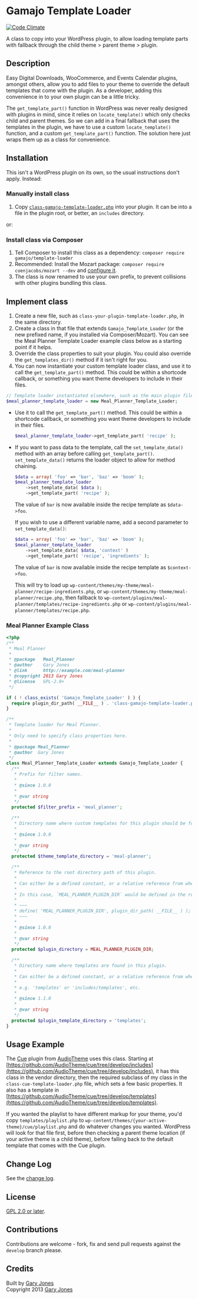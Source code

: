 # Gamajo Template Loader

[![Code Climate](https://codeclimate.com/github/GaryJones/Gamajo-Template-Loader/badges/gpa.svg)](https://codeclimate.com/github/GaryJones/Gamajo-Template-Loader)

A class to copy into your WordPress plugin, to allow loading template parts with fallback through the child theme > parent theme > plugin.

## Description

Easy Digital Downloads, WooCommerce, and Events Calendar plugins, amongst others, allow you to add files to your theme to override the default templates that come with the plugin. As a developer, adding this convenience in to your own plugin can be a little tricky.

The `get_template_part()` function in WordPress was never really designed with plugins in mind, since it relies on `locate_template()` which only checks child and parent themes. So we can add in a final fallback that uses the templates in the plugin, we have to use a custom `locate_template()` function, and a custom `get_template_part()` function. The solution here just wraps them up as a class for convenience.

## Installation

This isn't a WordPress plugin on its own, so the usual instructions don't apply. Instead:

### Manually install class
1. Copy [`class-gamajo-template-loader.php`](class-gamajo-template-loader.php) into your plugin. It can be into a file in the plugin root, or better, an `includes` directory.

or:

### Install class via Composer
1. Tell Composer to install this class as a dependency: `composer require gamajo/template-loader`
2. Recommended: Install the Mozart package: `composer require coenjacobs/mozart --dev` and [configure it](https://github.com/coenjacobs/mozart#configuration).
3. The class is now renamed to use your own prefix, to prevent collisions with other plugins bundling this class.

## Implement class
1. Create a new file, such as `class-your-plugin-template-loader.php`, in the same directory.
2. Create a class in that file that extends `Gamajo_Template_Loader` (or the new prefixed name, if you installed via Composer/Mozart). You can see the Meal Planner Template Loader example class below as a starting point if it helps.
3. Override the class properties to suit your plugin. You could also override the `get_templates_dir()` method if it isn't right for you.
4. You can now instantiate your custom template loader class, and use it to call the `get_template_part()` method. This could be within a shortcode callback, or something you want theme developers to include in their files.

  ~~~php
  // Template loader instantiated elsewhere, such as the main plugin file.
  $meal_planner_template_loader = new Meal_Planner_Template_Loader;
  ~~~
* Use it to call the `get_template_part()` method. This could be within a shortcode callback, or something you want theme developers to include in their files.

  ~~~php
  $meal_planner_template_loader->get_template_part( 'recipe' );
  ~~~
* If you want to pass data to the template, call the `set_template_data()` method with an array before calling `get_template_part()`. `set_template_data()` returns the loader object to allow for method chaining.

  ~~~php
  $data = array( 'foo' => 'bar', 'baz' => 'boom' );
  $meal_planner_template_loader
      ->set_template_data( $data );
      ->get_template_part( 'recipe' );
  ~~~
  
  The value of `bar` is now available inside the recipe template as `$data->foo`.
  
  If you wish to use a different variable name, add a second parameter to `set_template_data()`:

  ~~~php
  $data = array( 'foo' => 'bar', 'baz' => 'boom' );
  $meal_planner_template_loader
      ->set_template_data( $data, 'context' )
      ->get_template_part( 'recipe', 'ingredients' );
  ~~~
  
  The value of `bar` is now available inside the recipe template as `$context->foo`.

  This will try to load up `wp-content/themes/my-theme/meal-planner/recipe-ingredients.php`, or `wp-content/themes/my-theme/meal-planner/recipe.php`, then fallback to `wp-content/plugins/meal-planner/templates/recipe-ingredients.php` or `wp-content/plugins/meal-planner/templates/recipe.php`.

### Meal Planner Example Class

```php
<?php
/**
 * Meal Planner
 *
 * @package   Meal_Planner
 * @author    Gary Jones
 * @link      http://example.com/meal-planner
 * @copyright 2013 Gary Jones
 * @license   GPL-2.0+
 */

if ( ! class_exists( 'Gamajo_Template_Loader' ) ) {
  require plugin_dir_path( __FILE__ ) . 'class-gamajo-template-loader.php';
}

/**
 * Template loader for Meal Planner.
 *
 * Only need to specify class properties here.
 *
 * @package Meal_Planner
 * @author  Gary Jones
 */
class Meal_Planner_Template_Loader extends Gamajo_Template_Loader {
  /**
   * Prefix for filter names.
   *
   * @since 1.0.0
   *
   * @var string
   */
  protected $filter_prefix = 'meal_planner';

  /**
   * Directory name where custom templates for this plugin should be found in the theme.
   *
   * @since 1.0.0
   *
   * @var string
   */
  protected $theme_template_directory = 'meal-planner';

  /**
   * Reference to the root directory path of this plugin.
   *
   * Can either be a defined constant, or a relative reference from where the subclass lives.
   *
   * In this case, `MEAL_PLANNER_PLUGIN_DIR` would be defined in the root plugin file as:
   *
   * ~~~
   * define( 'MEAL_PLANNER_PLUGIN_DIR', plugin_dir_path( __FILE__ ) );
   * ~~~
   *
   * @since 1.0.0
   *
   * @var string
   */
  protected $plugin_directory = MEAL_PLANNER_PLUGIN_DIR;

  /**
   * Directory name where templates are found in this plugin.
   *
   * Can either be a defined constant, or a relative reference from where the subclass lives.
   *
   * e.g. 'templates' or 'includes/templates', etc.
   *
   * @since 1.1.0
   *
   * @var string
   */
  protected $plugin_template_directory = 'templates';
}
```

## Usage Example

The [Cue](https://github.com/AudioTheme/cue) plugin from [AudioTheme](http://audiotheme.com/) uses this class. Starting at [https://github.com/AudioTheme/cue/tree/develop/includes](https://github.com/AudioTheme/cue/tree/develop/includes), it has this class in the vendor directory, then the required subclass of my class in the `class-cue-template-loader.php` file, which sets a few basic properties. It also has a template in [https://github.com/AudioTheme/cue/tree/develop/templates](https://github.com/AudioTheme/cue/tree/develop/templates).

If you wanted the playlist to have different markup for your theme, you'd copy `templates/playlist.php` to `wp-content/themes/{your-active-theme}/cue/playlist.php` and do whatever changes you wanted. WordPress will look for that file first, before then checking a parent theme location (if your active theme is a child theme), before falling back to the default template that comes with the Cue plugin.

## Change Log

See the [change log](CHANGELOG.md).

## License

[GPL 2.0 or later](LICENSE).

## Contributions

Contributions are welcome - fork, fix and send pull requests against the `develop` branch please.

## Credits

Built by [Gary Jones](https://twitter.com/GaryJ)  
Copyright 2013 [Gary Jones](https://garyjones.io)
